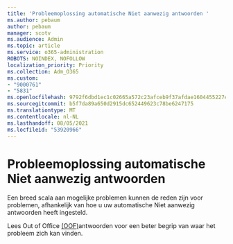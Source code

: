 ```yaml
---
title: 'Probleemoplossing automatische Niet aanwezig antwoorden '
ms.author: pebaum
author: pebaum
manager: scotv
ms.audience: Admin
ms.topic: article
ms.service: o365-administration
ROBOTS: NOINDEX, NOFOLLOW
localization_priority: Priority
ms.collection: Adm_O365
ms.custom:
- "9000761"
- "5831"
ms.openlocfilehash: 9792f6dbd1ec1c02665a572c23afceb9f37afdae1604455227ebddb1fb8c51a8
ms.sourcegitcommit: b5f7da89a650d2915dc652449623c78be6247175
ms.translationtype: MT
ms.contentlocale: nl-NL
ms.lasthandoff: 08/05/2021
ms.locfileid: "53920966"
---
```

# <a name="troubleshooting-out-of-office-automatic-replies"></a>Probleemoplossing automatische Niet aanwezig antwoorden 

Een breed scala aan mogelijke problemen kunnen de reden zijn voor problemen, afhankelijk van hoe u uw automatische Niet aanwezig antwoorden heeft ingesteld.

Lees Out of Office [(OOF)](/exchange/troubleshoot/email-delivery/understand-troubleshoot-oof-replies)antwoorden voor een beter begrip van waar het probleem zich kan vinden.